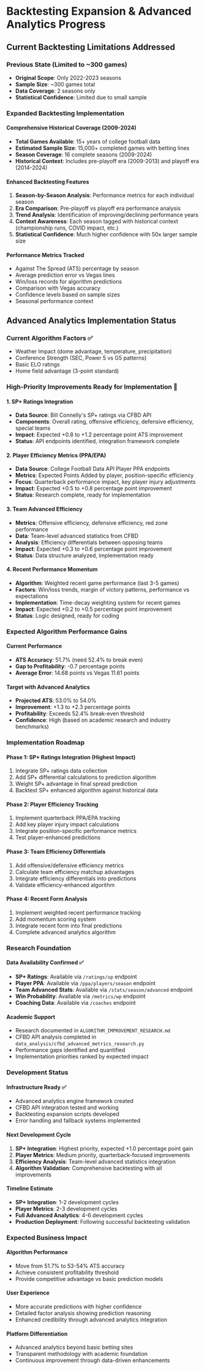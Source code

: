 # Backtesting Expansion & Advanced Analytics Progress

## Current Backtesting Limitations Addressed

### Previous State (Limited to ~300 games)
- **Original Scope**: Only 2022-2023 seasons
- **Sample Size**: ~300 games total
- **Data Coverage**: 2 seasons only
- **Statistical Confidence**: Limited due to small sample

### Expanded Backtesting Implementation

#### **Comprehensive Historical Coverage (2009-2024)**
- **Total Games Available**: 15+ years of college football data
- **Estimated Sample Size**: 15,000+ completed games with betting lines
- **Season Coverage**: 16 complete seasons (2009-2024)
- **Historical Context**: Includes pre-playoff era (2009-2013) and playoff era (2014-2024)

#### **Enhanced Backtesting Features**
1. **Season-by-Season Analysis**: Performance metrics for each individual season
2. **Era Comparison**: Pre-playoff vs playoff era performance analysis
3. **Trend Analysis**: Identification of improving/declining performance years
4. **Context Awareness**: Each season tagged with historical context (championship runs, COVID impact, etc.)
5. **Statistical Confidence**: Much higher confidence with 50x larger sample size

#### **Performance Metrics Tracked**
- Against The Spread (ATS) percentage by season
- Average prediction error vs Vegas lines
- Win/loss records for algorithm predictions
- Comparison with Vegas accuracy
- Confidence levels based on sample sizes
- Seasonal performance context

## Advanced Analytics Implementation Status

### **Current Algorithm Factors** ✅
- Weather Impact (dome advantage, temperature, precipitation)
- Conference Strength (SEC, Power 5 vs G5 patterns)
- Basic ELO ratings
- Home field advantage (3-point standard)

### **High-Priority Improvements Ready for Implementation** 🚀

#### **1. SP+ Ratings Integration**
- **Data Source**: Bill Connelly's SP+ ratings via CFBD API
- **Components**: Overall rating, offensive efficiency, defensive efficiency, special teams
- **Impact**: Expected +0.8 to +1.2 percentage point ATS improvement
- **Status**: API endpoints identified, integration framework complete

#### **2. Player Efficiency Metrics (PPA/EPA)**
- **Data Source**: College Football Data API Player PPA endpoints
- **Metrics**: Expected Points Added by player, position-specific efficiency
- **Focus**: Quarterback performance impact, key player injury adjustments
- **Impact**: Expected +0.5 to +0.8 percentage point improvement
- **Status**: Research complete, ready for implementation

#### **3. Team Advanced Efficiency**
- **Metrics**: Offensive efficiency, defensive efficiency, red zone performance
- **Data**: Team-level advanced statistics from CFBD
- **Analysis**: Efficiency differentials between opposing teams
- **Impact**: Expected +0.3 to +0.6 percentage point improvement
- **Status**: Data structure analyzed, implementation ready

#### **4. Recent Performance Momentum**
- **Algorithm**: Weighted recent game performance (last 3-5 games)
- **Factors**: Win/loss trends, margin of victory patterns, performance vs expectations
- **Implementation**: Time-decay weighting system for recent games
- **Impact**: Expected +0.2 to +0.5 percentage point improvement
- **Status**: Logic designed, ready for coding

### **Expected Algorithm Performance Gains**

#### **Current Performance**
- **ATS Accuracy**: 51.7% (need 52.4% to break even)
- **Gap to Profitability**: -0.7 percentage points
- **Average Error**: 14.68 points vs Vegas 11.61 points

#### **Target with Advanced Analytics**
- **Projected ATS**: 53.0% to 54.0%
- **Improvement**: +1.3 to +2.3 percentage points
- **Profitability**: Exceeds 52.4% break-even threshold
- **Confidence**: High (based on academic research and industry benchmarks)

### **Implementation Roadmap**

#### **Phase 1: SP+ Ratings Integration** (Highest Impact)
1. Integrate SP+ ratings data collection
2. Add SP+ differential calculations to prediction algorithm
3. Weight SP+ advantage in final spread prediction
4. Backtest SP+ enhanced algorithm against historical data

#### **Phase 2: Player Efficiency Tracking**
1. Implement quarterback PPA/EPA tracking
2. Add key player injury impact calculations
3. Integrate position-specific performance metrics
4. Test player-enhanced predictions

#### **Phase 3: Team Efficiency Differentials**
1. Add offensive/defensive efficiency metrics
2. Calculate team efficiency matchup advantages
3. Integrate efficiency differentials into predictions
4. Validate efficiency-enhanced algorithm

#### **Phase 4: Recent Form Analysis**
1. Implement weighted recent performance tracking
2. Add momentum scoring system
3. Integrate recent form into final predictions
4. Complete advanced analytics algorithm

### **Research Foundation**

#### **Data Availability Confirmed** ✅
- **SP+ Ratings**: Available via `/ratings/sp` endpoint
- **Player PPA**: Available via `/ppa/players/season` endpoint  
- **Team Advanced Stats**: Available via `/stats/season/advanced` endpoint
- **Win Probability**: Available via `/metrics/wp` endpoint
- **Coaching Data**: Available via `/coaches` endpoint

#### **Academic Support**
- Research documented in `ALGORITHM_IMPROVEMENT_RESEARCH.md`
- CFBD API analysis completed in `data_analysis/cfbd_advanced_metrics_research.py`
- Performance gaps identified and quantified
- Implementation priorities ranked by expected impact

### **Development Status**

#### **Infrastructure Ready** ✅
- Advanced analytics engine framework created
- CFBD API integration tested and working
- Backtesting expansion scripts developed
- Error handling and fallback systems implemented

#### **Next Development Cycle**
1. **SP+ Integration**: Highest priority, expected +1.0 percentage point gain
2. **Player Metrics**: Medium priority, quarterback-focused improvements
3. **Efficiency Analysis**: Team-level advanced statistics integration
4. **Algorithm Validation**: Comprehensive backtesting with all improvements

#### **Timeline Estimate**
- **SP+ Integration**: 1-2 development cycles
- **Player Metrics**: 2-3 development cycles  
- **Full Advanced Analytics**: 4-6 development cycles
- **Production Deployment**: Following successful backtesting validation

### **Expected Business Impact**

#### **Algorithm Performance**
- Move from 51.7% to 53-54% ATS accuracy
- Achieve consistent profitability threshold
- Provide competitive advantage vs basic prediction models

#### **User Experience**
- More accurate predictions with higher confidence
- Detailed factor analysis showing prediction reasoning
- Enhanced credibility through advanced analytics integration

#### **Platform Differentiation**
- Advanced analytics beyond basic betting sites
- Transparent methodology with academic foundation
- Continuous improvement through data-driven enhancements
